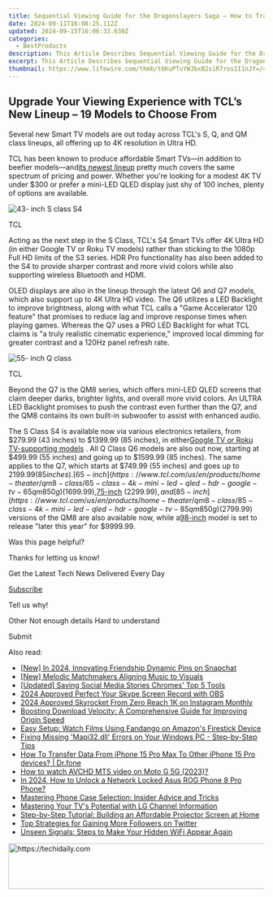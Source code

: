 ```yaml
---
title: Sequential Viewing Guide for the Dragonslayers Saga – How to Train Your Dragon Series
date: 2024-09-11T16:08:25.112Z
updated: 2024-09-15T16:06:33.630Z
categories:
  - BestProducts
description: This Article Describes Sequential Viewing Guide for the Dragonslayers Saga – How to Train Your Dragon Series
excerpt: This Article Describes Sequential Viewing Guide for the Dragonslayers Saga – How to Train Your Dragon Series
thumbnail: https://www.lifewire.com/thmb/t6KuPTvYWJbxB2siR7ros1I1nJY=/400x300/filters:no_upscale():max_bytes(150000):strip_icc():format(webp)/httyd-27e5b3b8faf64cca9650554bf0261d91.jpg
---
```


## Upgrade Your Viewing Experience with TCL’s New Lineup – 19 Models to Choose From
 Several new Smart TV models are out today across TCL's S, Q, and QM class lineups, all offering up to 4K resolution in Ultra HD.

 TCL has been known to produce affordable Smart TVs—in addition to beefier models—and[its newest lineup](https://www.prnewswire.com/news-releases/tcl-launches-premium-2023-tv-models-that-build-on-its-leadership-in-high-performance-tvs-301824200.html) pretty much covers the same spectrum of pricing and power. Whether you're looking for a modest 4K TV under $300 or prefer a mini-LED QLED display just shy of 100 inches, plenty of options are available.

![43- inch S class S4 ](https://www.lifewire.com/thmb/TYSxYPQ1mCq8gmXY8MrfH4fUUEo=/1500x0/filters:no_upscale():max_bytes(150000):strip_icc():format(webp)/tclsclass-5347aa6a4efe4dd69a2fe117c0b2a95b.jpg)

TCL

 Acting as the next step in the S Class, TCL's S4 Smart TVs offer 4K Ultra HD (in either Google TV or Roku TV models) rather than sticking to the 1080p Full HD limits of the S3 series. HDR Pro functionality has also been added to the S4 to provide sharper contrast and more vivid colors while also supporting wireless Bluetooth and HDMI.

 OLED displays are also in the lineup through the latest Q6 and Q7 models, which also support up to 4K Ultra HD video. The Q6 utilizes a LED Backlight to improve brightness, along with what TCL calls a "Game Accelerator 120 feature" that promises to reduce lag and improve response times when playing games. Whereas the Q7 uses a PRO LED Backlight for what TCL claims is "a truly realistic cinematic experience," improved local dimming for greater contrast and a 120Hz panel refresh rate.

![55- inch Q class](https://www.lifewire.com/thmb/RayTS5oNOnY0s1zr5-_t7cTmxqk=/1500x0/filters:no_upscale():max_bytes(150000):strip_icc():format(webp)/tclqclass-acba669c45014ef494056d697f592ec7.jpg)

TCL

 Beyond the Q7 is the QM8 series, which offers mini-LED QLED screens that claim deeper darks, brighter lights, and overall more vivid colors. An ULTRA LED Backlight promises to push the contrast even further than the Q7, and the QM8 contains its own built-in subwoofer to assist with enhanced audio.

 The S Class S4 is available now via various electronics retailers, from $279.99 (43 inches) to $1399.99 (85 inches), in either[Google TV or Roku TV-supporting models](https://www.tcl.com/us/en/products/home-theater/s4-class) . All Q Class Q6 models are also out now, starting at $499.99 (55 inches) and going up to $1599.99 (85 inches). The same applies to the Q7, which starts at $749.99 (55 inches) and goes up to $2199.99 (85 inches).[65-inch](https://www.tcl.com/us/en/products/home-theater/qm8-class/65-class-4k-mini-led-qled-hdr-google-tv-65qm850g) ($1699.99),[75-inch](https://www.tcl.com/us/en/products/home-theater/qm8-class/75-class-4k-mini-led-qled-hdr-google-tv-75qm850g) ($2299.99), and[85-inch](https://www.tcl.com/us/en/products/home-theater/qm8-class/85-class-4k-mini-led-qled-hdr-google-tv-85qm850g) ($2799.99) versions of the QM8 are also available now, while a[98-inch](https://www.tcl.com/us/en/products/home-theater/qm8-class/98-class-4k-mini-led-qled-hdr-google-tv-98qm850g) model is set to release "later this year" for $9999.99.

Was this page helpful?

Thanks for letting us know!

 Get the Latest Tech News Delivered Every Day

[Subscribe](https://www.lifewire.com/#)

Tell us why!

 Other  Not enough details  Hard to understand

 Submit

<ins class="adsbygoogle"
     style="display:block"
     data-ad-format="autorelaxed"
     data-ad-client="ca-pub-7571918770474297"
     data-ad-slot="1223367746"></ins>

<ins class="adsbygoogle"
     style="display:block"
     data-ad-client="ca-pub-7571918770474297"
     data-ad-slot="8358498916"
     data-ad-format="auto"
     data-full-width-responsive="true"></ins>

<span class="atpl-alsoreadstyle">Also read:</span>
<div><ul>
<li><a href="https://snapchat-videos.techidaily.com/new-in-2024-innovating-friendship-dynamic-pins-on-snapchat/"><u>[New] In 2024, Innovating Friendship Dynamic Pins on Snapchat</u></a></li>
<li><a href="https://extra-approaches.techidaily.com/new-melodic-matchmakers-aligning-music-to-visuals/"><u>[New] Melodic Matchmakers Aligning Music to Visuals</u></a></li>
<li><a href="https://facebook-videos.techidaily.com/updated-saving-social-media-stories-chromes-top-5-tools/"><u>[Updated] Saving Social Media Stories Chromes' Top 5 Tools</u></a></li>
<li><a href="https://remote-screen-capture.techidaily.com/2024-approved-perfect-your-skype-screen-record-with-obs/"><u>2024 Approved Perfect Your Skype Screen Record with OBS</u></a></li>
<li><a href="https://instagram-clips.techidaily.com/2024-approved-skyrocket-from-zero-reach-1k-on-instagram-monthly/"><u>2024 Approved Skyrocket From Zero Reach 1K on Instagram Monthly</u></a></li>
<li><a href="https://win-solutions.techidaily.com/boosting-download-velocity-a-comprehensive-guide-for-improving-origin-speed/"><u>Boosting Download Velocity: A Comprehensive Guide for Improving Origin Speed</u></a></li>
<li><a href="https://techno-recovery.techidaily.com/easy-setup-watch-films-using-fandango-on-amazons-firestick-device/"><u>Easy Setup: Watch Films Using Fandango on Amazon's Firestick Device</u></a></li>
<li><a href="https://techno-recovery.techidaily.com/fixing-missing-mapi32dll-errors-on-your-windows-pc-step-by-step-tips/"><u>Fixing Missing 'Mapi32.dll' Errors on Your Windows PC - Step-by-Step Tips</u></a></li>
<li><a href="https://review-topics.techidaily.com/how-to-transfer-data-from-iphone-15-pro-max-to-other-iphone-15-pro-devices-drfone-by-drfone-transfer-data-from-ios-transfer-data-from-ios/"><u>How To Transfer Data From iPhone 15 Pro Max To Other iPhone 15 Pro devices? | Dr.fone</u></a></li>
<li><a href="https://review-topics.techidaily.com/how-to-watch-avchd-mts-video-on-moto-g-5g-2023-by-aiseesoft-video-converter-play-mts-on-android/"><u>How to watch AVCHD MTS video on Moto G 5G (2023)?</u></a></li>
<li><a href="https://android-unlock.techidaily.com/in-2024-how-to-unlock-a-network-locked-asus-rog-phone-8-pro-phone-by-drfone-android/"><u>In 2024, How to Unlock a Network Locked Asus ROG Phone 8 Pro Phone?</u></a></li>
<li><a href="https://techno-recovery.techidaily.com/mastering-phone-case-selection-insider-advice-and-tricks/"><u>Mastering Phone Case Selection: Insider Advice and Tricks</u></a></li>
<li><a href="https://techno-recovery.techidaily.com/mastering-your-tvs-potential-with-lg-channel-information/"><u>Mastering Your TV's Potential with LG Channel Information</u></a></li>
<li><a href="https://techno-recovery.techidaily.com/step-by-step-tutorial-building-an-affordable-projector-screen-at-home/"><u>Step-by-Step Tutorial: Building an Affordable Projector Screen at Home</u></a></li>
<li><a href="https://techno-recovery.techidaily.com/top-strategies-for-gaining-more-followers-on-twitter/"><u>Top Strategies for Gaining More Followers on Twitter</u></a></li>
<li><a href="https://techno-recovery.techidaily.com/unseen-signals-steps-to-make-your-hidden-wifi-appear-again/"><u>Unseen Signals: Steps to Make Your Hidden WiFi Appear Again</u></a></li>
</ul></div>

<!-- affiliate ads begin -->
<a href="https://ephamedtechinc.pxf.io/c/5597632/2137212/26400" target="_top" id="2137212">
  <img src="//a.impactradius-go.com/display-ad/26400-2137212" border="0" alt="https://techidaily.com" width="728" height="90"/>
</a>
<img height="0" width="0" src="https://ephamedtechinc.pxf.io/i/5597632/2137212/26400" style="position:absolute;visibility:hidden;" border="0" />
<!-- affiliate ads end -->

